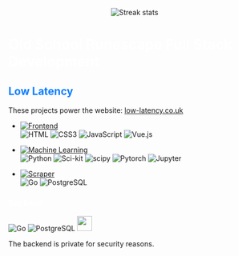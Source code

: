 <p align="center">
  <img src="https://github-readme-streak-stats.herokuapp.com/?user=connect-web&theme=dark" alt="Streak stats">
</p>

<h1 style="color:#FFF">Old School Runescape Full Stack Development</h1>
<h2 style="color:#0d7eff">Low Latency</h2>

These projects power the website: [low-latency.co.uk](https://low-latency.co.uk)



- [![Frontend](https://img.shields.io/badge/Frontend-Vue.js-lightgreen)](https://github.com/connect-web/vue.js-low-latency)
<br>![HTML](https://img.shields.io/badge/HTML-%23323330.svg?style=for-the-badge&logo=html5&logoColor=E34F26)
  ![CSS3](https://img.shields.io/badge/CSS-%23323330.svg?style=for-the-badge&logo=CSS3&logoColor=1572B6)
  ![JavaScript](https://img.shields.io/badge/JavaScript-%23323330.svg?style=for-the-badge&logo=javascript&logoColor=3F7DF1E)
  ![Vue.js](https://img.shields.io/badge/Vue.js-%23323330.svg?style=for-the-badge&logo=Vue.js&logoColor=#4FC08D)
- [![Machine Learning](https://img.shields.io/badge/Machine%20Learning-Python-blue)](https://github.com/connect-web/OSRS-ML)
<br>![Python](https://img.shields.io/badge/Python-%23323330.svg?style=for-the-badge&logo=Python&logoColor=3776AB)
![Sci-kit](https://img.shields.io/badge/sklearn-%23323330.svg?style=for-the-badge&logo=scikitlearn&logoColor=F7931E)
![scipy](https://img.shields.io/badge/scipy-%23323330.svg?style=for-the-badge&logo=scipy&logoColor=F7931E)
![Pytorch](https://img.shields.io/badge/Pytorch-%23323330.svg?style=for-the-badge&logo=Pytorch&logoColor=EE4C2C)
![Jupyter](https://img.shields.io/badge/Jupyter-%23323330.svg?style=for-the-badge&logo=Jupyter&logoColor=F37626)

- [![Scraper](https://img.shields.io/badge/High%20Performance%20Scraper-Go-%2300ADD8.svg?style=flat)](https://github.com/connect-web/osrs-go-scraper) <br>
  ![Go](https://img.shields.io/badge/Go-%23323330.svg?style=for-the-badge&logo=Go&logoColor=00AED8)
  ![PostgreSQL](https://img.shields.io/badge/postgreSQL-%23323330.svg?style=for-the-badge&logo=postgresql&logoColor=4169E1)





<h3 style="color:#FFFF">Backend</h3>

![Go](https://img.shields.io/badge/Go-%23323330.svg?style=for-the-badge&logo=Go&logoColor=00AED8)
![PostgreSQL](https://img.shields.io/badge/postgreSQL-%23323330.svg?style=for-the-badge&logo=postgresql&logoColor=4169E1)
<img src="https://gofiber.io/assets/images/logo.svg" height=30px>



The backend is private for security reasons.
